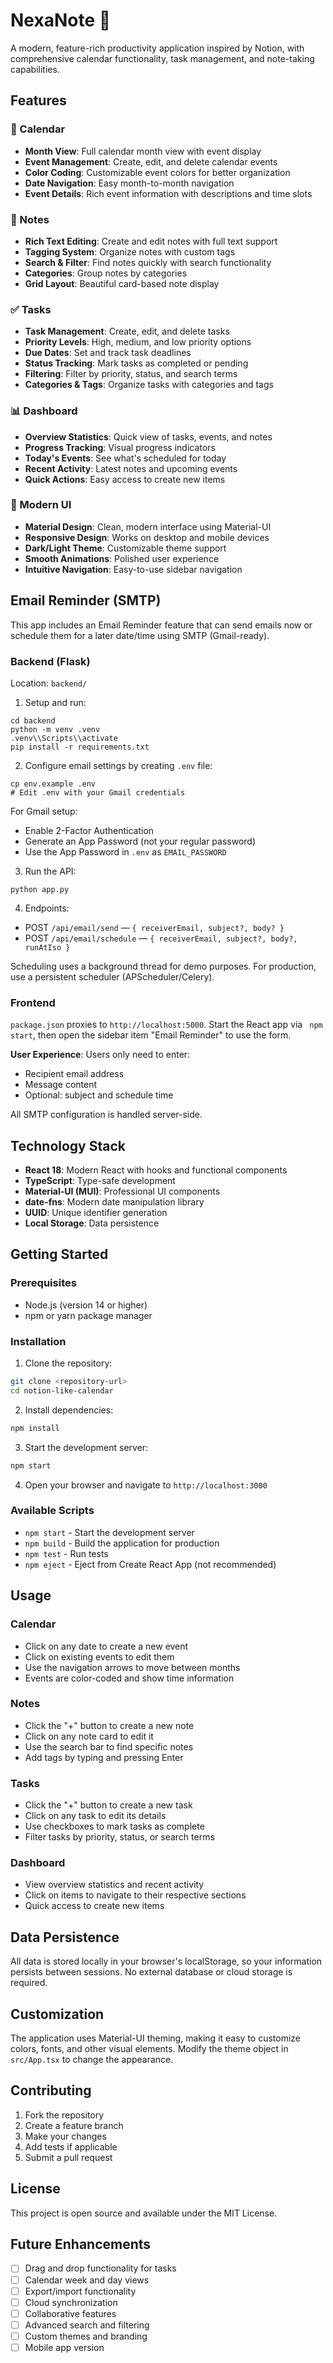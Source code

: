 # NexaNote 🎀

A modern, feature-rich productivity application inspired by Notion, with comprehensive calendar functionality, task management, and note-taking capabilities.

## Features

### 📅 Calendar
- **Month View**: Full calendar month view with event display
- **Event Management**: Create, edit, and delete calendar events
- **Color Coding**: Customizable event colors for better organization
- **Date Navigation**: Easy month-to-month navigation
- **Event Details**: Rich event information with descriptions and time slots

### 📝 Notes
- **Rich Text Editing**: Create and edit notes with full text support
- **Tagging System**: Organize notes with custom tags
- **Search & Filter**: Find notes quickly with search functionality
- **Categories**: Group notes by categories
- **Grid Layout**: Beautiful card-based note display

### ✅ Tasks
- **Task Management**: Create, edit, and delete tasks
- **Priority Levels**: High, medium, and low priority options
- **Due Dates**: Set and track task deadlines
- **Status Tracking**: Mark tasks as completed or pending
- **Filtering**: Filter by priority, status, and search terms
- **Categories & Tags**: Organize tasks with categories and tags

### 📊 Dashboard
- **Overview Statistics**: Quick view of tasks, events, and notes
- **Progress Tracking**: Visual progress indicators
- **Today's Events**: See what's scheduled for today
- **Recent Activity**: Latest notes and upcoming events
- **Quick Actions**: Easy access to create new items

### 🎨 Modern UI
- **Material Design**: Clean, modern interface using Material-UI
- **Responsive Design**: Works on desktop and mobile devices
- **Dark/Light Theme**: Customizable theme support
- **Smooth Animations**: Polished user experience
- **Intuitive Navigation**: Easy-to-use sidebar navigation

## Email Reminder (SMTP)

This app includes an Email Reminder feature that can send emails now or schedule them for a later date/time using SMTP (Gmail-ready).

### Backend (Flask)

Location: `backend/`

1) Setup and run:

```
cd backend
python -m venv .venv
.venv\\Scripts\\activate
pip install -r requirements.txt
```

2) Configure email settings by creating `.env` file:

```
cp env.example .env
# Edit .env with your Gmail credentials
```

For Gmail setup:
- Enable 2-Factor Authentication
- Generate an App Password (not your regular password)
- Use the App Password in `.env` as `EMAIL_PASSWORD`

3) Run the API:

```
python app.py
```

4) Endpoints:
- POST `/api/email/send` — `{ receiverEmail, subject?, body? }`
- POST `/api/email/schedule` — `{ receiverEmail, subject?, body?, runAtIso }`

Scheduling uses a background thread for demo purposes. For production, use a persistent scheduler (APScheduler/Celery).

### Frontend

`package.json` proxies to `http://localhost:5000`. Start the React app via `
npm start`, then open the sidebar item "Email Reminder" to use the form.

**User Experience**: Users only need to enter:
- Recipient email address
- Message content
- Optional: subject and schedule time

All SMTP configuration is handled server-side.

## Technology Stack

- **React 18**: Modern React with hooks and functional components
- **TypeScript**: Type-safe development
- **Material-UI (MUI)**: Professional UI components
- **date-fns**: Modern date manipulation library
- **UUID**: Unique identifier generation
- **Local Storage**: Data persistence

## Getting Started

### Prerequisites

- Node.js (version 14 or higher)
- npm or yarn package manager

### Installation

1. Clone the repository:
```bash
git clone <repository-url>
cd notion-like-calendar
```

2. Install dependencies:
```bash
npm install
```

3. Start the development server:
```bash
npm start
```

4. Open your browser and navigate to `http://localhost:3000`

### Available Scripts

- `npm start` - Start the development server
- `npm build` - Build the application for production
- `npm test` - Run tests
- `npm eject` - Eject from Create React App (not recommended)

## Usage

### Calendar
- Click on any date to create a new event
- Click on existing events to edit them
- Use the navigation arrows to move between months
- Events are color-coded and show time information

### Notes
- Click the "+" button to create a new note
- Click on any note card to edit it
- Use the search bar to find specific notes
- Add tags by typing and pressing Enter

### Tasks
- Click the "+" button to create a new task
- Click on any task to edit its details
- Use checkboxes to mark tasks as complete
- Filter tasks by priority, status, or search terms

### Dashboard
- View overview statistics and recent activity
- Click on items to navigate to their respective sections
- Quick access to create new items

## Data Persistence

All data is stored locally in your browser's localStorage, so your information persists between sessions. No external database or cloud storage is required.

## Customization

The application uses Material-UI theming, making it easy to customize colors, fonts, and other visual elements. Modify the theme object in `src/App.tsx` to change the appearance.

## Contributing

1. Fork the repository
2. Create a feature branch
3. Make your changes
4. Add tests if applicable
5. Submit a pull request

## License

This project is open source and available under the MIT License.

## Future Enhancements

- [ ] Drag and drop functionality for tasks
- [ ] Calendar week and day views
- [ ] Export/import functionality
- [ ] Cloud synchronization
- [ ] Collaborative features
- [ ] Advanced search and filtering
- [ ] Custom themes and branding
- [ ] Mobile app version
